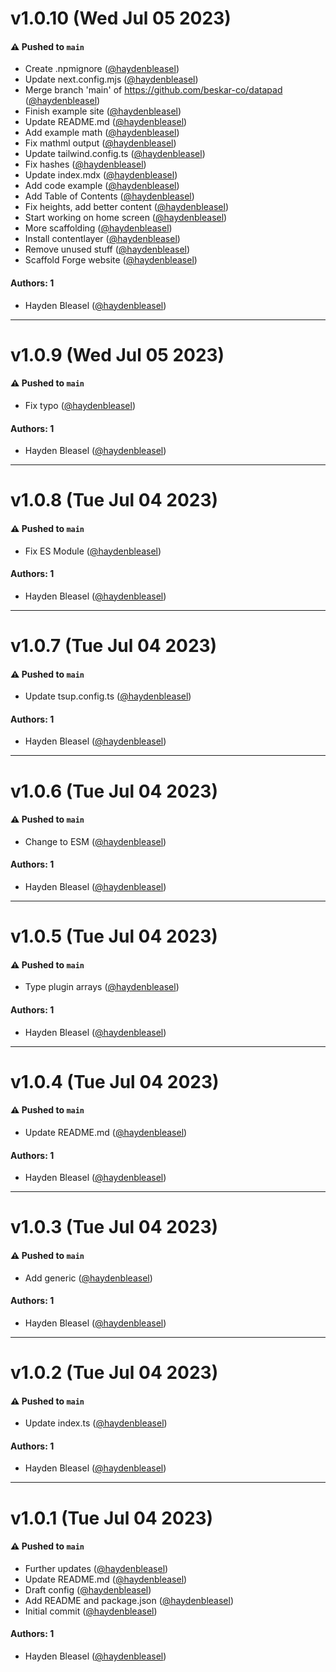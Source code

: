 # v1.0.10 (Wed Jul 05 2023)

#### ⚠️ Pushed to `main`

- Create .npmignore ([@haydenbleasel](https://github.com/haydenbleasel))
- Update next.config.mjs ([@haydenbleasel](https://github.com/haydenbleasel))
- Merge branch 'main' of https://github.com/beskar-co/datapad ([@haydenbleasel](https://github.com/haydenbleasel))
- Finish example site ([@haydenbleasel](https://github.com/haydenbleasel))
- Update README.md ([@haydenbleasel](https://github.com/haydenbleasel))
- Add example math ([@haydenbleasel](https://github.com/haydenbleasel))
- Fix mathml output ([@haydenbleasel](https://github.com/haydenbleasel))
- Update tailwind.config.ts ([@haydenbleasel](https://github.com/haydenbleasel))
- Fix hashes ([@haydenbleasel](https://github.com/haydenbleasel))
- Update index.mdx ([@haydenbleasel](https://github.com/haydenbleasel))
- Add code example ([@haydenbleasel](https://github.com/haydenbleasel))
- Add Table of Contents ([@haydenbleasel](https://github.com/haydenbleasel))
- Fix heights, add better content ([@haydenbleasel](https://github.com/haydenbleasel))
- Start working on home screen ([@haydenbleasel](https://github.com/haydenbleasel))
- More scaffolding ([@haydenbleasel](https://github.com/haydenbleasel))
- Install contentlayer ([@haydenbleasel](https://github.com/haydenbleasel))
- Remove unused stuff ([@haydenbleasel](https://github.com/haydenbleasel))
- Scaffold Forge website ([@haydenbleasel](https://github.com/haydenbleasel))

#### Authors: 1

- Hayden Bleasel ([@haydenbleasel](https://github.com/haydenbleasel))

---

# v1.0.9 (Wed Jul 05 2023)

#### ⚠️ Pushed to `main`

- Fix typo ([@haydenbleasel](https://github.com/haydenbleasel))

#### Authors: 1

- Hayden Bleasel ([@haydenbleasel](https://github.com/haydenbleasel))

---

# v1.0.8 (Tue Jul 04 2023)

#### ⚠️ Pushed to `main`

- Fix ES Module ([@haydenbleasel](https://github.com/haydenbleasel))

#### Authors: 1

- Hayden Bleasel ([@haydenbleasel](https://github.com/haydenbleasel))

---

# v1.0.7 (Tue Jul 04 2023)

#### ⚠️ Pushed to `main`

- Update tsup.config.ts ([@haydenbleasel](https://github.com/haydenbleasel))

#### Authors: 1

- Hayden Bleasel ([@haydenbleasel](https://github.com/haydenbleasel))

---

# v1.0.6 (Tue Jul 04 2023)

#### ⚠️ Pushed to `main`

- Change to ESM ([@haydenbleasel](https://github.com/haydenbleasel))

#### Authors: 1

- Hayden Bleasel ([@haydenbleasel](https://github.com/haydenbleasel))

---

# v1.0.5 (Tue Jul 04 2023)

#### ⚠️ Pushed to `main`

- Type plugin arrays ([@haydenbleasel](https://github.com/haydenbleasel))

#### Authors: 1

- Hayden Bleasel ([@haydenbleasel](https://github.com/haydenbleasel))

---

# v1.0.4 (Tue Jul 04 2023)

#### ⚠️ Pushed to `main`

- Update README.md ([@haydenbleasel](https://github.com/haydenbleasel))

#### Authors: 1

- Hayden Bleasel ([@haydenbleasel](https://github.com/haydenbleasel))

---

# v1.0.3 (Tue Jul 04 2023)

#### ⚠️ Pushed to `main`

- Add generic ([@haydenbleasel](https://github.com/haydenbleasel))

#### Authors: 1

- Hayden Bleasel ([@haydenbleasel](https://github.com/haydenbleasel))

---

# v1.0.2 (Tue Jul 04 2023)

#### ⚠️ Pushed to `main`

- Update index.ts ([@haydenbleasel](https://github.com/haydenbleasel))

#### Authors: 1

- Hayden Bleasel ([@haydenbleasel](https://github.com/haydenbleasel))

---

# v1.0.1 (Tue Jul 04 2023)

#### ⚠️ Pushed to `main`

- Further updates ([@haydenbleasel](https://github.com/haydenbleasel))
- Update README.md ([@haydenbleasel](https://github.com/haydenbleasel))
- Draft config ([@haydenbleasel](https://github.com/haydenbleasel))
- Add README and package.json ([@haydenbleasel](https://github.com/haydenbleasel))
- Initial commit ([@haydenbleasel](https://github.com/haydenbleasel))

#### Authors: 1

- Hayden Bleasel ([@haydenbleasel](https://github.com/haydenbleasel))
